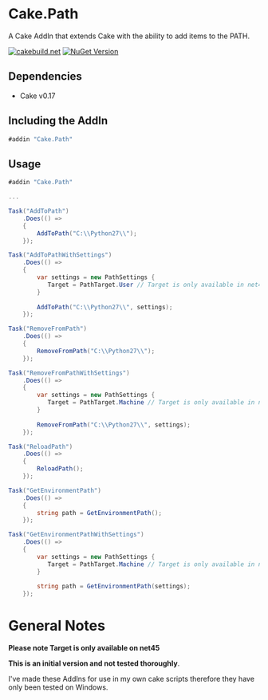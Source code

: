 # Cake.Path

A Cake AddIn that extends Cake with the ability to add items to the PATH.

[![cakebuild.net](https://img.shields.io/badge/WWW-cakebuild.net-blue.svg)](http://cakebuild.net/)
[![NuGet Version](http://img.shields.io/nuget/v/Cake.Path.svg?style=flat)](https://www.nuget.org/packages/Cake.Path/)


## Dependencies

* Cake v0.17

## Including the AddIn

```csharp
#addin "Cake.Path"
```

## Usage

```csharp
#addin "Cake.Path"

...

Task("AddToPath")
    .Does(() => 
    {
        AddToPath("C:\\Python27\\");
    });

Task("AddToPathWithSettings")
    .Does(() => 
    {
        var settings = new PathSettings {
           Target = PathTarget.User // Target is only available in net45
        }
        
        AddToPath("C:\\Python27\\", settings);
    });

Task("RemoveFromPath")
    .Does(() => 
    {
        RemoveFromPath("C:\\Python27\\");
    });

Task("RemoveFromPathWithSettings")
    .Does(() => 
    {
        var settings = new PathSettings {
           Target = PathTarget.Machine // Target is only available in net45
        }
        
        RemoveFromPath("C:\\Python27\\", settings);
    });

Task("ReloadPath")
    .Does(() => 
    {
        ReloadPath();
    });

Task("GetEnvironmentPath")
    .Does(() => 
    {
        string path = GetEnvironmentPath();
    });

Task("GetEnvironmentPathWithSettings")
    .Does(() => 
    {
        var settings = new PathSettings {
           Target = PathTarget.Machine // Target is only available in net45
        }
        
        string path = GetEnvironmentPath(settings);
    });

```

# General Notes
**Please note Target is only available on net45**

**This is an initial version and not tested thoroughly**.

I've made these AddIns for use in my own cake scripts therefore they have only been tested on Windows.
